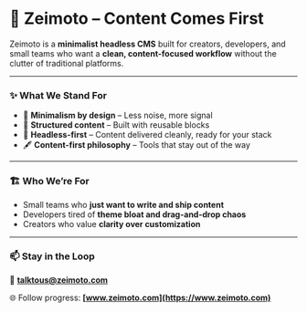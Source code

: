 # 🚀 Zeimoto – Content Comes First

Zeimoto is a **minimalist headless CMS** built for creators, developers, and small teams who want a **clean, content-focused workflow** without the clutter of traditional platforms.

---

### ✨ What We Stand For

- 🧼 **Minimalism by design** – Less noise, more signal
- 🧩 **Structured content** – Built with reusable blocks
- 🔌 **Headless-first** – Content delivered cleanly, ready for your stack
- 🖋 **Content-first philosophy** – Tools that stay out of the way

---

### 🏗 Who We’re For

- Small teams who **just want to write and ship content**
- Developers tired of **theme bloat and drag-and-drop chaos**
- Creators who value **clarity over customization**

---

### 📫 Stay in the Loop

💌 **[talktous@zeimoto.com](mailto:talktous@zeimoto.com)**

🌐 Follow progress: **[www.zeimoto.com](https://www.zeimoto.com)**
